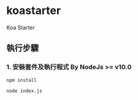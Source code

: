 # koastarter 

Koa Starter  


## 執行步驟

### 1. 安裝套件及執行程式 By NodeJs >= v10.0 

```
npm install

node index.js
```

